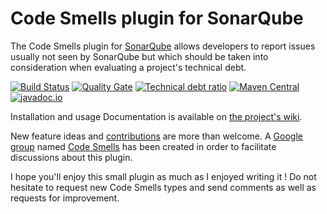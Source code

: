 # Code Smells plugin for SonarQube
The Code Smells plugin for [SonarQube](http://www.sonarqube.org/) allows developers to report issues usually not seen by SonarQube but which should be taken into consideration when evaluating a project's technical debt. 

[![Build Status](https://travis-ci.org/QualInsight/qualinsight-plugins-sonarqube-smell.svg?branch=master)](https://travis-ci.org/QualInsight/qualinsight-plugins-sonarqube-smell) [![Quality Gate](https://sonarqube.com/api/badges/gate?key=com.qualinsight.plugins.sonarqube:qualinsight-plugins-sonarqube-smell)](https://sonarqube.com/dashboard/index/com.qualinsight.plugins.sonarqube:qualinsight-plugins-sonarqube-smell) [![Technical debt ratio](https://sonarqube.com/api/badges/measure?key=com.qualinsight.plugins.sonarqube:qualinsight-plugins-sonarqube-smell&metric=sqale_debt_ratio)](https://sonarqube.com/dashboard/index/com.qualinsight.plugins.sonarqube:qualinsight-plugins-sonarqube-smell) [![Maven Central](https://maven-badges.herokuapp.com/maven-central/com.qualinsight.plugins.sonarqube/qualinsight-plugins-sonarqube-smell-api/badge.svg)](https://maven-badges.herokuapp.com/maven-central/com.qualinsight.plugins.sonarqube/qualinsight-plugins-sonarqube-smell-api) [![javadoc.io](https://javadoc-emblem.rhcloud.com/doc/com.qualinsight.plugins.sonarqube/qualinsight-plugins-sonarqube-smell-api/badge.svg)](http://www.javadoc.io/doc/com.qualinsight.plugins.sonarqube/qualinsight-plugins-sonarqube-smell-api)

Installation and usage Documentation is available on [the project's wiki](https://github.com/QualInsight/qualinsight-plugins-sonarqube-smell/wiki).

New feature ideas and [contributions](https://github.com/QualInsight/qualinsight-plugins-sonarqube-smell/wiki/Contributing) are more than welcome. A [Google group](https://groups.google.com/forum/#!forum/code-smells) named [Code Smells](https://groups.google.com/forum/#!forum/code-smells) has been created in order to facilitate discussions about this plugin.

I hope you'll enjoy this small plugin as much as I enjoyed writing it ! Do not hesitate to request new Code Smells types and send comments as well as requests for improvement. 
